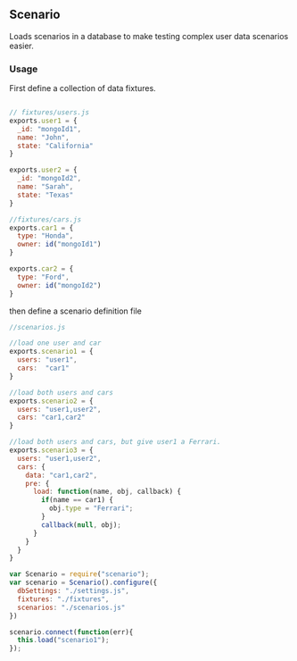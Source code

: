 ## Scenario

Loads scenarios in a database to make testing complex user data scenarios easier.

### Usage
First define a collection of data fixtures.
```javascript

// fixtures/users.js
exports.user1 = {
  _id: "mongoId1",
  name: "John",
  state: "California"
}

exports.user2 = {
  _id: "mongoId2",
  name: "Sarah",
  state: "Texas"
}

//fixtures/cars.js
exports.car1 = {
  type: "Honda",
  owner: id("mongoId1")
}

exports.car2 = {
  type: "Ford",
  owner: id("mongoId2")
}

```


then define a scenario definition file

```javascript
//scenarios.js

//load one user and car
exports.scenario1 = {
  users: "user1",
  cars:  "car1"
}

//load both users and cars
exports.scenario2 = {
  users: "user1,user2",
  cars: "car1,car2"
}

//load both users and cars, but give user1 a Ferrari.
exports.scenario3 = {
  users: "user1,user2",
  cars: {
    data: "car1,car2",
    pre: {
      load: function(name, obj, callback) {
        if(name == car1) {
          obj.type = "Ferrari";
        }
        callback(null, obj);
      }
    }
  }
}
```

```javascript
var Scenario = require("scenario");
var scenario = Scenario().configure({
  dbSettings: "./settings.js",
  fixtures: "./fixtures",
  scenarios: "./scenarios.js"
})

scenario.connect(function(err){
  this.load("scenario1");
});
```
